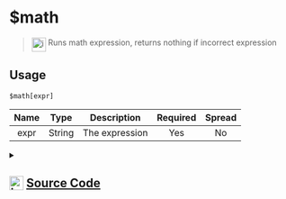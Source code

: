 # $math
> <img align="top" src="https://upload.wikimedia.org/wikipedia/commons/thumb/e/e4/Infobox_info_icon.svg/160px-Infobox_info_icon.svg.png?20150409153300" alt="image" width="25" height="auto"> Runs math expression, returns nothing if incorrect expression
## Usage
```
$math[expr]
```
| Name | Type | Description | Required | Spread
| :---: | :---: | :---: | :---: | :---: |
expr | String | The expression | Yes | No
<details>
<summary>
    
## <img align="top" src="https://cdn4.iconfinder.com/data/icons/iconsimple-logotypes/512/github-512.png" alt="image" width="25" height="auto">  [Source Code](https://github.com/tryforge/ForgeScript-V2/blob/main/src/native/math.ts)
    
</summary>
    
```ts
import { ArgType, NativeFunction, Return } from "../structures"

const MathRegex = /[^0-9%\-+./*\t\n\s()<>]/

export default new NativeFunction({
    name: "$math",
    version: "1.0.0",
    description: "Runs math expression, returns nothing if incorrect expression",
    brackets: true,
    unwrap: true,
    args: [
        {
            name: "expr",
            description: "The expression",
            rest: false,
            type: ArgType.String,
            required: true,
        },
    ],
    execute(_, [expr]) {
        try {
            if (MathRegex.test(expr)) return this.success()
            return this.success(eval(expr))
        } catch (error: any) {
            return this.success()
        }
    },
})

```
    
</details>